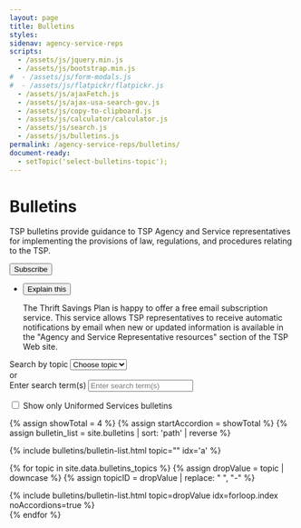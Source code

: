 ```yaml
---
layout: page
title: Bulletins
styles:
sidenav: agency-service-reps
scripts:
  - /assets/js/jquery.min.js
  - /assets/js/bootstrap.min.js
#  - /assets/js/form-modals.js
#  - /assets/js/flatpickr/flatpickr.js
  - /assets/js/ajaxFetch.js
  - /assets/js/ajax-usa-search-gov.js
  - /assets/js/copy-to-clipboard.js
  - /assets/js/calculator/calculator.js
  - /assets/js/search.js
  - /assets/js/bulletins.js
permalink: /agency-service-reps/bulletins/
document-ready:
  - setTopic('select-bulletins-topic');
---
```


# Bulletins

TSP bulletins provide guidance to TSP Agency and Service representatives for implementing the provisions of law, regulations, and procedures relating to the TSP.

<div><button class="usa-button-big" onclick="window.location.href = '{{ site.baseurl }}/exit/?idx=2';">Subscribe</button></div>

<div class="calculator-panel subscribe">
  <ul class="usa-accordion explain-this">
    <li>
      <button class="usa-accordion-button" aria-expanded="false" aria-controls="subscribe">Explain this</button>
      <div id="subscribe" class="usa-accordion-content">
      <p>The Thrift Savings Plan is happy to offer a free email subscription service. This service allows TSP representatives to receive automatic notifications by email when new or updated information is available in the "Agency and Service Representative resources" section of the TSP Web site.</p>
      </div>
    </li>
  </ul>
</div>

<!-- SEARCH FORMS -->
<section class="search-bulletins inline-search">
  <div class="usa-grid-full">
    <div class="usa-width-one-whole">
        <div role="search" class="search-container">
          <!-- Topic drop-down list -->
          <div class="select">
            <label class="usa-sr-only" for="select-bulletins-topic">Search by topic</label>
            <select id="select-bulletins-topic" name="select-bulletins-topic" onchange="selectBulletinsTopic();">
              <option disabled selected value='-1'>Choose topic</option>
              {% for topic in site.data.bulletins_topics %}
              {% assign dropValue = topic | downcase | replace: " ", "-" %}
              <option value='{{ dropValue }}'>{{ topic }}</option>
              {% endfor %}
              <option value='0'>Show all</option>
            </select>
          </div>
          <span class="or">or</span>
          <!-- SEARCH FIELD -->
          <input id="group" type="hidden" value="bulletins">
          <form accept-charset="UTF-8" action="javascript:void(0);" id="search-form-bulletins bulletins" method="get"
            class="animated-search bulletins">
              <label for="search-terms" class="usa-sr-only">Enter search term(s)</label>
              <input type="text" name="search-terms" id="search-terms"
                onChange="myPageChange();" onBlur="myPage(1);"
                autocomplete="off" placeholder="Enter search term(s)">
          </form>
        </div>
        <!-- checkbox to see USV bulletins only -->
        <!-- DAV, when checked, only bulletins with "service: true" should be displayed -->
        <input id="usv-only" type="checkbox" name="usv-only" value="usv-only" onChange="usvOnlyGood();" onBlur="usvOnlyGood();"/>
        <label for="usv-only">Show only Uniformed Services bulletins</label>
    </div><!-- END div.usa-width-one-whole -->
  </div><!-- END div.usa-grid-full -->
</section>

<!-- # Help me find bulletins about {#forms} -->
{% assign showTotal = 4 %}
{% assign startAccordion = showTotal %}
{% assign bulletin_list = site.bulletins | sort: 'path' | reverse %}

<section id="popular-bulletins" markdown="1">
  <div id="select-bulletins-0" class="select-bulletins-div" markdown="1">
  <!-- # All Bulletins  -->
  {% include bulletins/bulletin-list.html topic="" idx='a' %}
  </div>

{% for topic in site.data.bulletins_topics %}
  {% assign dropValue = topic | downcase  %}
  {% assign topicID = dropValue | replace: " ", "-" %}
  <div id="select-bulletins-{{ topicID }}"  class="select-bulletins-div hide" markdown="1">
  <!-- # All {{topicID}} Bulletins  -->
  {% include bulletins/bulletin-list.html topic=dropValue idx=forloop.index noAccordions=true %}
  </div>
{% endfor %}
</section>

<!-- CONTENT END -->
